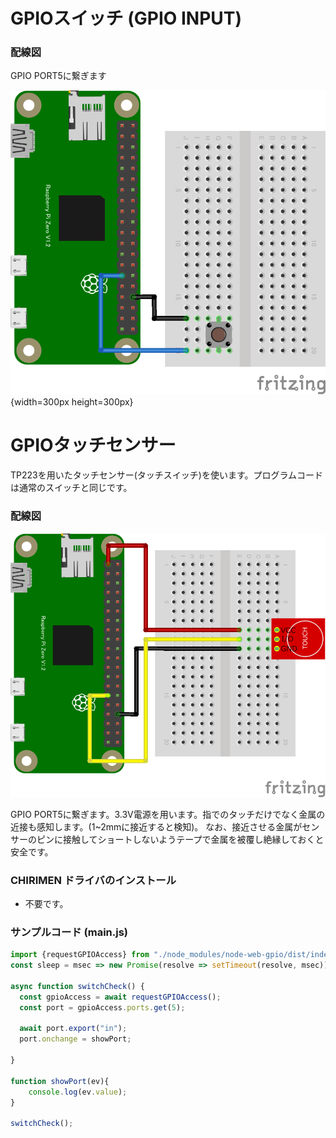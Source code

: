 # GPIOスイッチ (GPIO INPUT)

### 配線図

GPIO PORT5に繋ぎます

![配線図](./PiZero_gpio1.png "schematic"){width=300px height=300px}


# GPIOタッチセンサー
TP223を用いたタッチセンサー(タッチスイッチ)を使います。プログラムコードは通常のスイッチと同じです。

### 配線図

![配線図](./PiZero_gpio_TTP223.png "schematic TP223")

GPIO PORT5に繋ぎます。3.3V電源を用います。指でのタッチだけでなく金属の近接も感知します。(1~2mmに接近すると検知)。
なお、接近させる金属がセンサーのピンに接触してショートしないようテープで金属を被覆し絶縁しておくと安全です。

### CHIRIMEN ドライバのインストール

- 不要です。

### サンプルコード (main.js)

```javascript
import {requestGPIOAccess} from "./node_modules/node-web-gpio/dist/index.js";
const sleep = msec => new Promise(resolve => setTimeout(resolve, msec));

async function switchCheck() {
  const gpioAccess = await requestGPIOAccess();
  const port = gpioAccess.ports.get(5);

  await port.export("in");
  port.onchange = showPort;

}

function showPort(ev){
	console.log(ev.value);
}

switchCheck();
```
